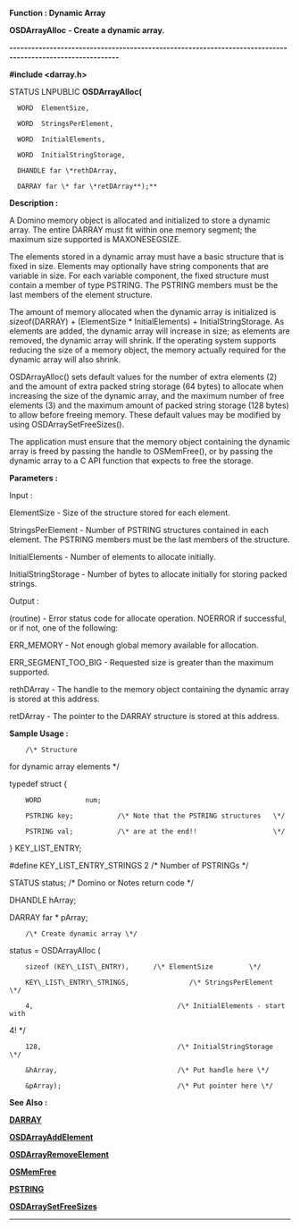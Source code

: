 




<!--
 /\* Font Definitions \*/
 @font-face
 {font-family:Courier;
 panose-1:2 7 4 9 2 2 5 2 4 4;}
@font-face
 {font-family:"Tms Rmn";
 panose-1:2 2 6 3 4 5 5 2 3 4;}
@font-face
 {font-family:Helv;
 panose-1:2 11 6 4 2 2 2 3 2 4;}
@font-face
 {font-family:"Cambria Math";
 panose-1:2 4 5 3 5 4 6 3 2 4;}
 /\* Style Definitions \*/
 p.MsoNormal, li.MsoNormal, div.MsoNormal
 {margin-top:0cm;
 margin-right:0cm;
 margin-bottom:8.0pt;
 margin-left:0cm;
 line-height:107%;
 font-size:11.0pt;
 font-family:"Calibri",sans-serif;}
.MsoChpDefault
 {font-size:11.0pt;}
.MsoPapDefault
 {margin-bottom:8.0pt;
 line-height:107%;}
 /\* Page Definitions \*/
 @page WordSection1
 {size:612.0pt 792.0pt;
 margin:72.0pt 72.0pt 72.0pt 72.0pt;}
div.WordSection1
 {page:WordSection1;}
-->




 


**Function : Dynamic Array**



**OSDArrayAlloc** **- Create a
dynamic array.**


**----------------------------------------------------------------------------------------------------------**



**#include <darray.h>**



STATUS
LNPUBLIC **OSDArrayAlloc(**  

      WORD  ElementSize,  

      WORD  StringsPerElement,  

      WORD  InitialElements,  

      WORD  InitialStringStorage,  

      DHANDLE far \*rethDArray,  

      DARRAY far \* far \*retDArray**);**



**Description :**



A Domino
memory object is allocated and initialized to store a dynamic array.  The
entire DARRAY must fit within one memory segment;  the maximum size supported
is MAXONESEGSIZE.


 


The elements
stored in a dynamic array must have a basic structure that is fixed in size. 
Elements may optionally have string components that are variable in size.  For
each variable component, the fixed structure must contain a member of type
PSTRING.  The PSTRING members must be the last members of the
element structure.


 


The amount
of memory allocated when the dynamic array is initialized is sizeof(DARRAY) +
(ElementSize \* InitialElements) + InitialStringStorage.  As elements are added,
the dynamic array will increase in size;  as elements are removed, the dynamic
array will shrink.  If the operating system supports reducing the size of a
memory object, the memory actually required for the dynamic array will also
shrink.


 


OSDArrayAlloc()
sets default values for the number of extra elements (2) and the amount of
extra packed string storage (64 bytes) to allocate when increasing the size of
the dynamic array, and the maximum number of free elements (3) and the maximum
amount of packed string storage (128 bytes) to allow before freeing memory. 
These default values may be modified by using OSDArraySetFreeSizes().


 


The
application must ensure that the memory object containing the dynamic array is
freed by passing the handle to OSMemFree(), or by passing the dynamic array to
a C API function that expects to free the storage.


 


**Parameters :**



Input :  

ElementSize  -  Size of the structure stored for each element.  

  

StringsPerElement  -  Number of PSTRING structures contained in each element. 
The PSTRING members must be the last members of the structure.  

  

InitialElements  -  Number of elements to allocate initially.  

  

InitialStringStorage  -  Number of bytes to allocate initially for storing
packed strings.  

  




Output :  

(routine)  -  Error status code for allocate operation.  NOERROR if successful,
or if not, one of the following:  

  

ERR\_MEMORY - Not enough global memory available for allocation.  

ERR\_SEGMENT\_TOO\_BIG - Requested size is greater than the maximum supported.  

  

  

rethDArray  -  The handle to the memory object containing the dynamic array is
stored at this address.  

  

retDArray  -  The pointer to the DARRAY structure is stored at this address.  

  




 **Sample Usage :**


        /\* Structure
for dynamic array elements \*/


typedef
struct {  

        WORD           num;  

        PSTRING key;           /\* Note that the PSTRING structures   \*/  

        PSTRING val;           /\* are at the end!!                   \*/  

} KEY\_LIST\_ENTRY;  

#define KEY\_LIST\_ENTRY\_STRINGS 2      /\* Number of PSTRINGs \*/


 


STATUS         status; /\*
Domino or Notes return code \*/


DHANDLE        hArray;  

DARRAY far \*   pArray;


          

        /\* Create dynamic array \*/  

status = OSDArrayAlloc (  

        sizeof (KEY\_LIST\_ENTRY),      /\* ElementSize         \*/  

        KEY\_LIST\_ENTRY\_STRINGS,               /\* StringsPerElement   \*/  

        4,                                    /\* InitialElements - start with
4! \*/  

        128,                                  /\* InitialStringStorage       \*/  

        &hArray,                              /\* Put handle here \*/  

        &pArray);                             /\* Put pointer here \*/


 


 **See Also :**


**[DARRAY](DARRAY.md)**


**[OSDArrayAddElement](OSDArrayAddElement.md)**


**[OSDArrayRemoveElement](OSDArrayRemoveElement.md)**


**[OSMemFree](OSMemFree.md)**


**[PSTRING](PSTRING.md)**


**[OSDArraySetFreeSizes](OSDArraySetFreeSizes.md)**



----------------------------------------------------------------------------------------------------------


 






